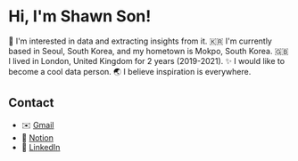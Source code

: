 # Hi, I'm Shawn Son! 

👀 I'm interested in data and extracting insights from it.
🇰🇷 I'm currently based in Seoul, South Korea, and my hometown is Mokpo, South Korea.
🇬🇧 I lived in London, United Kingdom for 2 years (2019-2021).
✨ I would like to become a cool data person.
🌏 I believe inspiration is everywhere.

## Contact

- ✉️ [Gmail](mailto:your-email@gmail.com)
- 🏡 [Notion](https://www.notion.so/sonminhyoek/Hi-I-m-Shawn-son-fc08fd9bd1704a0c8bc13a66d9b83d96?pvs=4)
- 🔗 [LinkedIn](https://www.linkedin.com/in/your-linkedin)




<!--
**ShawnSon-hub/ShawnSon-hub** is a ✨ _special_ ✨ repository because its `README.md` (this file) appears on your GitHub profile.

Here are some ideas to get you started:

- 🔭 I’m currently working on ...
- 🌱 I’m currently learning ...
- 👯 I’m looking to collaborate on ...
- 🤔 I’m looking for help with ...
- 💬 Ask me about ...
- 📫 How to reach me: ...
- 😄 Pronouns: ...
- ⚡ Fun fact: ...
-->
